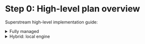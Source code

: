 # Step 0: High-level plan overview

Superstream high-level implementation guide:



<details>

<summary>Fully managed</summary>

### Step 1: Login

Upon receiving an email from Superstream, head over to the [SSM Console](https://app.superstream.ai) and log in

### Step 2: Connect

Connect at least one Kafka cluster through an API key and/or an Engine

### _<mark style="color:purple;">Optional</mark>_. Step 3: Clients

Replace client packages with the equivalent SSM package.

### Step 4: Sanity checks

* Engine deployment is healthy and monitored
* Clusters are connected properly
* Optimizations are being identified and highlighted
* _<mark style="color:purple;">Optional</mark>._ Client properties are retrieved and can be updated

</details>

<details>

<summary>Hybrid: local engine</summary>

### Step 1: Fill out the "Environment Readiness Checklist"

Please complete the [following checklist](https://docs.google.com/spreadsheets/d/1z-IRt6jBhMpL-T9XhL0k1hoPHgAZnlSoPh0ay2ymses/edit?usp=sharing) to ensure your environment is ready for deployment. Once finished, please share it with your success engineer.

### Step 2: Deploy the SSM engine

Deploy at least one SSM engine following the [step-by-step](for-local-engine-based/step-2-engine-deployment.md) guide provided on the documentation site.

### Step 3: Head over to the SSM Console

Superstream management takes place through the [SSM console](https://app.superstream.ai).

### Step 4: Connect at least one Kafka cluster through an API key and/or an Engine

### Step 5: Client connectivity

Replace client packages with the equivalent SSM package.

### Step 6: Sanity checks

We make sure the entire deployment is resilient and works as expected:

* Engine deployment is healthy and monitored
* Clusters are connected properly
* Optimizations are being identified and highlighted
* Client properties are retrieved and can be updated

### Architecture

<img src="../.gitbook/assets/image (7).png" alt="" data-size="original">

### Firewall rules can be found [here](../security-and-legal/firewall-rules.md)

</details>
